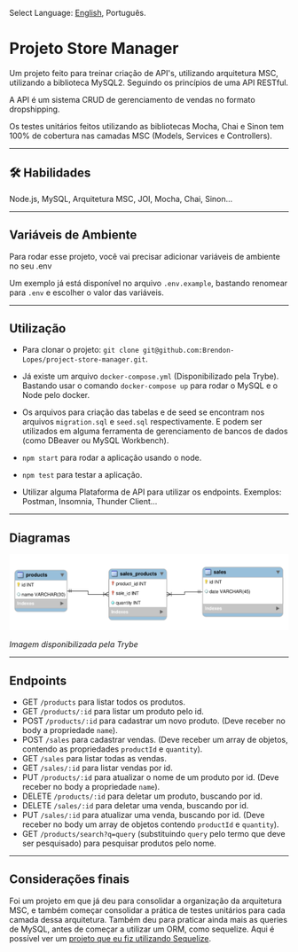 Select Language: [English](https://github.com/Brendon-Lopes/project-store-manager), Português.

# Projeto Store Manager

Um projeto feito para treinar criação de API's, utilizando arquitetura MSC, utilizando a biblioteca MySQL2. Seguindo os princípios de uma API RESTful.

A API é um sistema CRUD de gerenciamento de vendas no formato dropshipping.

Os testes unitários feitos utilizando as bibliotecas Mocha, Chai e Sinon tem 100% de cobertura nas camadas MSC (Models, Services e Controllers).

<hr></hr>

## 🛠 Habilidades

Node.js, MySQL, Arquitetura MSC, JOI, Mocha, Chai, Sinon...

<hr></hr>

## Variáveis de Ambiente

Para rodar esse projeto, você vai precisar adicionar variáveis de ambiente no seu .env

Um exemplo já está disponível no arquivo `.env.example`, bastando renomear para `.env` e escolher o valor das variáveis.

<hr></hr>

## Utilização

- Para clonar o projeto: `git clone git@github.com:Brendon-Lopes/project-store-manager.git`.

- Já existe um arquivo `docker-compose.yml` (Disponibilizado pela Trybe). Bastando usar o comando `docker-compose up` para rodar o MySQL e o Node pelo docker.

- Os arquivos para criação das tabelas e de seed se encontram nos arquivos `migration.sql` e `seed.sql` respectivamente. E podem ser utilizados em alguma ferramenta de gerenciamento de bancos de dados (como DBeaver ou MySQL Workbench).

- `npm start` para rodar a aplicação usando o node.

- `npm test` para testar a aplicação.

- Utilizar alguma Plataforma de API para utilizar os endpoints. Exemplos: Postman, Insomnia, Thunder Client...

<hr></hr>

## Diagramas

![Diagrama de relacionamentos das tabelas](diagramas-store-manager.png)

<i> Imagem disponibilizada pela Trybe </i>

<hr></hr>

## Endpoints

- GET `/products` para listar todos os produtos.
- GET `/products/:id` para listar um produto pelo id.
- POST `/products/:id` para cadastrar um novo produto. (Deve receber no body a propriedade `name`).
- POST `/sales` para cadastrar vendas. (Deve receber um array de objetos, contendo as propriedades `productId` e `quantity`).
- GET `/sales` para listar todas as vendas.
- GET `/sales/:id` para listar vendas por id.
- PUT `/products/:id` para atualizar o nome de um produto por id. (Deve receber no body a propriedade `name`).
- DELETE `/products/:id` para deletar um produto, buscando por id.
- DELETE `/sales/:id` para deletar uma venda, buscando por id.
- PUT `/sales/:id` para atualizar uma venda, buscando por id. (Deve receber no body um array de objetos contendo `productId` e `quantity`).
- GET `/products/search?q=query` (substituindo `query` pelo termo que deve ser pesquisado) para pesquisar produtos pelo nome.

<hr></hr>

## Considerações finais

Foi um projeto em que já deu para consolidar a organização da arquitetura MSC, e também começar consolidar a prática de testes unitários para cada camada dessa arquitetura. Também deu para praticar ainda mais as queries de MySQL, antes de começar a utilizar um ORM, como sequelize. Aqui é possível ver um [projeto que eu fiz utilizando Sequelize](https://github.com/Brendon-Lopes/project-blogs-api).
